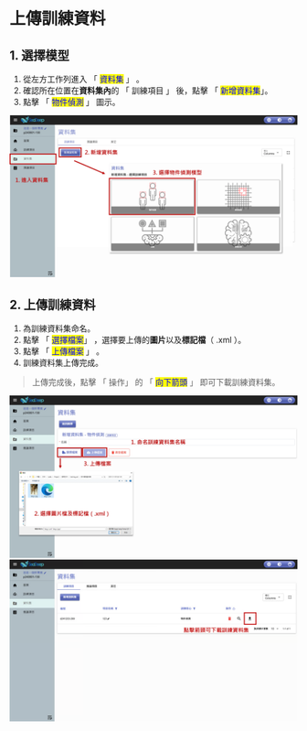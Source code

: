 # 上傳訓練資料

## 1. 選擇模型

1. 從左方工作列進入 「 <mark style="color:blue;">資料集</mark> 」 。
2. 確認所在位置在**資料集內**的 「 訓練項目 」 後，點擊 「 <mark style="color:blue;">新增資料集</mark>」。
3. 點擊 「 <mark style="color:blue;">物件偵測</mark> 」 圖示。

![alt text](image.png)


## 2. 上傳訓練資料

1. 為訓練資料集命名。
2. 點擊 「 <mark style="color:blue;">選擇檔案</mark>」 ，選擇要上傳的**圖片**以及**標記檔**（ .xml ）。
3. 點擊 「 <mark style="color:blue;">上傳檔案</mark> 」 。
4. 訓練資料集上傳完成。

> 上傳完成後，點擊 「 操作」 的 「 <mark style="color:blue;">向下箭頭</mark> 」 即可下載訓練資料集。

![alt text](image-1.png)
![alt text](image-2.png)
